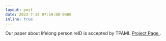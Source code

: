 ```yaml
---
layout: post
date: 2023-7-14 07:59:00-0400
inline: true
---
```


Our paper about lifelong person reID is accepted by TPAMI. <a href="https://lifelongreid.github.io/"> Project Page </a>.